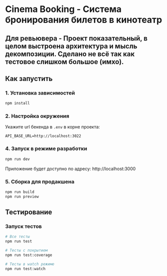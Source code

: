 # Cinema Booking - Система бронирования билетов в кинотеатр

## Для ревьювера - Проект показательный, в целом выстроена архитектура и мысль декомпозиции. Сделано не всё так как тестовое слишком большое (имхо).

## Как запустить

### 1. Установка зависимостей
```bash
npm install
```

### 2. Настройка окружения
Укажите url бекенда в `.env` в корне проекта:
```env
API_BASE_URL=http://localhost:3022
```

### 4. Запуск в режиме разработки
```bash
npm run dev
```

Приложение будет доступно по адресу: http://localhost:3000

### 5. Сборка для продакшена
```bash
npm run build
npm run preview
```

## Тестирование
### Запуск тестов
```bash
# Все тесты
npm run test

# Тесты с покрытием
npm run test:coverage

# Тесты в watch режиме
npm run test:watch
```
